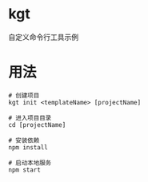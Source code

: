 # kgt

自定义命令行工具示例

# 用法

```
# 创建项目
kgt init <templateName> [projectName]

# 进入项目目录
cd [projectName]

# 安装依赖
npm install

# 启动本地服务
npm start
```
